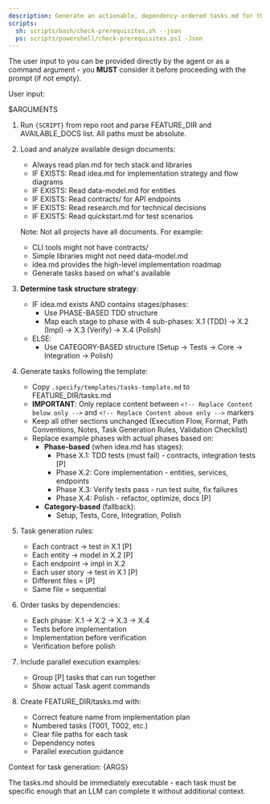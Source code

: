 ```yaml
---
description: Generate an actionable, dependency-ordered tasks.md for the feature based on available design artifacts.
scripts:
  sh: scripts/bash/check-prerequisites.sh --json
  ps: scripts/powershell/check-prerequisites.ps1 -Json
---
```


The user input to you can be provided directly by the agent or as a command argument - you **MUST** consider it before proceeding with the prompt (if not empty).

User input:

$ARGUMENTS

1. Run `{SCRIPT}` from repo root and parse FEATURE_DIR and AVAILABLE_DOCS list. All paths must be absolute.
2. Load and analyze available design documents:
   - Always read plan.md for tech stack and libraries
   - IF EXISTS: Read idea.md for implementation strategy and flow diagrams
   - IF EXISTS: Read data-model.md for entities
   - IF EXISTS: Read contracts/ for API endpoints
   - IF EXISTS: Read research.md for technical decisions
   - IF EXISTS: Read quickstart.md for test scenarios

   Note: Not all projects have all documents. For example:
   - CLI tools might not have contracts/
   - Simple libraries might not need data-model.md
   - idea.md provides the high-level implementation roadmap
   - Generate tasks based on what's available

3. **Determine task structure strategy**:
   - IF idea.md exists AND contains stages/phases:
     * Use PHASE-BASED TDD structure
     * Map each stage to phase with 4 sub-phases: X.1 (TDD) → X.2 (Impl) → X.3 (Verify) → X.4 (Polish)
   - ELSE:
     * Use CATEGORY-BASED structure (Setup → Tests → Core → Integration → Polish)

4. Generate tasks following the template:
   - Copy `.specify/templates/tasks-template.md` to FEATURE_DIR/tasks.md
   - **IMPORTANT**: Only replace content between `<!-- Replace Content below only -->` and `<!-- Replace Content above only -->` markers
   - Keep all other sections unchanged (Execution Flow, Format, Path Conventions, Notes, Task Generation Rules, Validation Checklist)
   - Replace example phases with actual phases based on:
     * **Phase-based** (when idea.md has stages):
       - Phase X.1: TDD tests (must fail) - contracts, integration tests [P]
       - Phase X.2: Core implementation - entities, services, endpoints
       - Phase X.3: Verify tests pass - run test suite, fix failures
       - Phase X.4: Polish - refactor, optimize, docs [P]
     * **Category-based** (fallback):
       - Setup, Tests, Core, Integration, Polish

5. Task generation rules:
   - Each contract → test in X.1 [P]
   - Each entity → model in X.2 [P]
   - Each endpoint → impl in X.2
   - Each user story → test in X.1 [P]
   - Different files = [P]
   - Same file = sequential

6. Order tasks by dependencies:
   - Each phase: X.1 → X.2 → X.3 → X.4
   - Tests before implementation
   - Implementation before verification
   - Verification before polish

7. Include parallel execution examples:
   - Group [P] tasks that can run together
   - Show actual Task agent commands

8. Create FEATURE_DIR/tasks.md with:
   - Correct feature name from implementation plan
   - Numbered tasks (T001, T002, etc.)
   - Clear file paths for each task
   - Dependency notes
   - Parallel execution guidance

Context for task generation: {ARGS}

The tasks.md should be immediately executable - each task must be specific enough that an LLM can complete it without additional context.

